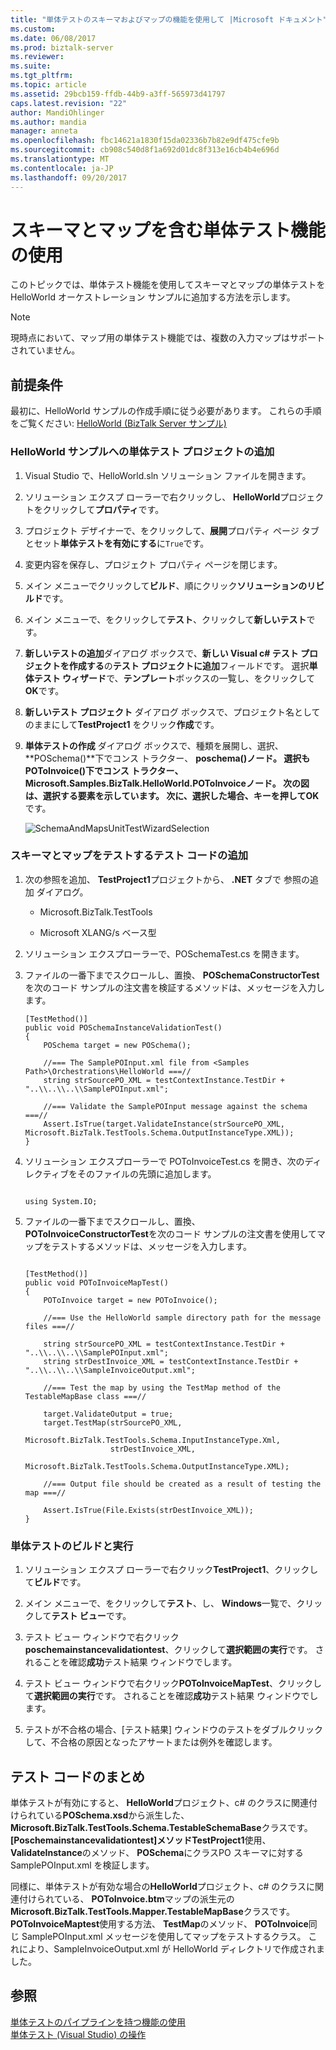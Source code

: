 ```yaml
---
title: "単体テストのスキーマおよびマップの機能を使用して |Microsoft ドキュメント"
ms.custom: 
ms.date: 06/08/2017
ms.prod: biztalk-server
ms.reviewer: 
ms.suite: 
ms.tgt_pltfrm: 
ms.topic: article
ms.assetid: 29bcb159-ffdb-44b9-a3ff-565973d41797
caps.latest.revision: "22"
author: MandiOhlinger
ms.author: mandia
manager: anneta
ms.openlocfilehash: fbc14621a1830f15da02336b7b82e9df475cfe9b
ms.sourcegitcommit: cb908c540d8f1a692d01dc8f313e16cb4b4e696d
ms.translationtype: MT
ms.contentlocale: ja-JP
ms.lasthandoff: 09/20/2017
---
```

# <a name="using-the-unit-testing-feature-with-schemas-and-maps"></a>スキーマとマップを含む単体テスト機能の使用
このトピックでは、単体テスト機能を使用してスキーマとマップの単体テストを HelloWorld オーケストレーション サンプルに追加する方法を示します。  
  
> [!NOTE]
>  現時点において、マップ用の単体テスト機能では、複数の入力マップはサポートされていません。  
  
## <a name="prerequisites"></a>前提条件  
 最初に、HelloWorld サンプルの作成手順に従う必要があります。 これらの手順をご覧ください: [HelloWorld (BizTalk Server サンプル)](../core/helloworld-biztalk-server-sample.md)  
  
### <a name="adding-a-unit-test-project-to-the-helloworld-sample"></a>HelloWorld サンプルへの単体テスト プロジェクトの追加  
  
1.  Visual Studio で、HelloWorld.sln ソリューション ファイルを開きます。  
  
2.  ソリューション エクスプ ローラーで右クリックし、 **HelloWorld**プロジェクトをクリックして**プロパティ**です。  
  
3.  プロジェクト デザイナーで、をクリックして、**展開**プロパティ ページ タブとセット**単体テストを有効にする**に`True`です。  
  
4.  変更内容を保存し、プロジェクト プロパティ ページを閉じます。  
  
5.  メイン メニューでクリックして**ビルド**、順にクリック**ソリューションのリビルド**です。  
  
6.  メイン メニューで、をクリックして**テスト**、クリックして**新しいテスト**です。  
  
7.  **新しいテストの追加**ダイアログ ボックスで、**新しい Visual c# テスト プロジェクトを作成する**の**テスト プロジェクトに追加**フィールドです。 選択**単体テスト ウィザード**で、**テンプレート**ボックスの一覧し、をクリックして**OK**です。  
  
8.  **新しいテスト プロジェクト** ダイアログ ボックスで、プロジェクト名としてのままにして**TestProject1**  をクリック**作成**です。  
  
9. **単体テストの作成** ダイアログ ボックスで、種類を展開し、選択、 **POSchema()**下でコンス トラクター、 **poschema()**ノード。 選択も**POToInvoice()**下でコンス トラクター、 **Microsoft.Samples.BizTalk.HelloWorld.POToInvoice**ノード。 次の図は、選択する要素を示しています。 次に、選択した場合、キーを押して**OK**です。  
  
     ![](../core/media/schemaandmapsunittestwizardselection.gif "SchemaAndMapsUnitTestWizardSelection")  
  
### <a name="adding-test-code-to-test-the-schemas-and-map"></a>スキーマとマップをテストするテスト コードの追加  
  
1.  次の参照を追加、 **TestProject1**プロジェクトから、 **.NET**  タブで 参照の追加 ダイアログ。  
  
    -   Microsoft.BizTalk.TestTools  
  
    -   Microsoft XLANG/s ベース型  
  
2.  ソリューション エクスプローラーで、POSchemaTest.cs を開きます。  
  
3.  ファイルの一番下までスクロールし、置換、 **POSchemaConstructorTest**を次のコード サンプルの注文書を検証するメソッドは、メッセージを入力します。  
  
    ```  
    [TestMethod()]  
    public void POSchemaInstanceValidationTest()  
    {  
        POSchema target = new POSchema();  
  
        //=== The SamplePOInput.xml file from <Samples Path>\Orchestrations\HelloWorld ===//  
        string strSourcePO_XML = testContextInstance.TestDir + "..\\..\\..\\SamplePOInput.xml";  
  
        //=== Validate the SamplePOInput message against the schema ===//  
        Assert.IsTrue(target.ValidateInstance(strSourcePO_XML, Microsoft.BizTalk.TestTools.Schema.OutputInstanceType.XML));  
    }  
    ```  
  
4.  ソリューション エクスプローラーで POToInvoiceTest.cs を開き、次のディレクティブをそのファイルの先頭に追加します。  
  
    ```  
  
    using System.IO;   
    ```  
  
5.  ファイルの一番下までスクロールし、置換、 **POToInvoiceConstructorTest**を次のコード サンプルの注文書を使用してマップをテストするメソッドは、メッセージを入力します。  
  
    ```  
  
    [TestMethod()]  
    public void POToInvoiceMapTest()  
    {  
        POToInvoice target = new POToInvoice();  
  
        //=== Use the HelloWorld sample directory path for the message files ===//  
  
        string strSourcePO_XML = testContextInstance.TestDir + "..\\..\\..\\SamplePOInput.xml";  
        string strDestInvoice_XML = testContextInstance.TestDir + "..\\..\\..\\SampleInvoiceOutput.xml";  
  
        //=== Test the map by using the TestMap method of the TestableMapBase class ===//  
  
        target.ValidateOutput = true;  
        target.TestMap(strSourcePO_XML,  
                       Microsoft.BizTalk.TestTools.Schema.InputInstanceType.Xml,  
                       strDestInvoice_XML,  
                       Microsoft.BizTalk.TestTools.Schema.OutputInstanceType.XML);  
  
        //=== Output file should be created as a result of testing the map ===//  
  
        Assert.IsTrue(File.Exists(strDestInvoice_XML));   
    }  
    ```  
  
### <a name="building-and-running-the-unit-test"></a>単体テストのビルドと実行  
  
1.  ソリューション エクスプ ローラーで右クリック**TestProject1**、クリックして**ビルド**です。  
  
2.  メイン メニューで、をクリックして**テスト**、し、 **Windows**一覧で、クリックして**テスト ビュー**です。  
  
3.  テスト ビュー ウィンドウで右クリック**poschemainstancevalidationtest**、クリックして**選択範囲の実行**です。 されることを確認**成功**テスト結果 ウィンドウでします。  
  
4.  テスト ビュー ウィンドウで右クリック**POToInvoiceMapTest**、クリックして**選択範囲の実行**です。 されることを確認**成功**テスト結果 ウィンドウでします。  
  
5.  テストが不合格の場合、[テスト結果] ウィンドウのテストをダブルクリックして、不合格の原因となったアサートまたは例外を確認します。  
  
## <a name="test-code-summary"></a>テスト コードのまとめ  
 単体テストが有効にすると、 **HelloWorld**プロジェクト、c# のクラスに関連付けられている**POSchema.xsd**から派生した、 **Microsoft.BizTalk.TestTools.Schema.TestableSchemaBase**クラスです。 **[Poschemainstancevalidationtest]**メソッド**TestProject1**使用、 **ValidateInstance**のメソッド、 **POSchema**にクラスPO スキーマに対する SamplePOInput.xml を検証します。  
  
 同様に、単体テストが有効な場合の**HelloWorld**プロジェクト、c# のクラスに関連付けられている、 **POToInvoice.btm**マップの派生元の**Microsoft.BizTalk.TestTools.Mapper.TestableMapBase**クラスです。 **POToInvoiceMaptest**使用する方法、 **TestMap**のメソッド、 **POToInvoice**同じ SamplePOInput.xml メッセージを使用してマップをテストするクラス。 これにより、SampleInvoiceOutput.xml が HelloWorld ディレクトリで作成されました。  
  
## <a name="see-also"></a>参照  
 [単体テストのパイプラインを持つ機能の使用](../core/using-the-unit-testing-feature-with-pipelines.md)   
 [単体テスト (Visual Studio) の操作](http://go.microsoft.com/fwlink/?LinkId=128890)